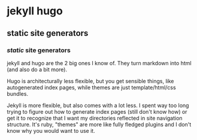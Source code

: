 # jekyll hugo

## static site generators

### _static_ site generators

jekyll and hugo are the 2 big ones I know of.
They turn markdown into html
(and also do a bit more).

Hugo is architecturally less flexible,
but you get sensible things,
like autogenerated index pages,
while themes are just template/html/css bundles.

Jekyll is more flexible,
but also comes with a lot less.
I spent way too long trying to figure out how to generate index pages
(still don't know how)
or get it to recognize that I want my directories reflected in site navigation structure.
It's ruby, "themes" are more like fully fledged plugins
and I don't know why you would want to use it.

